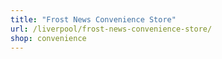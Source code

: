 ```yaml
---
title: "Frost News Convenience Store"
url: /liverpool/frost-news-convenience-store/
shop: convenience
---
```

